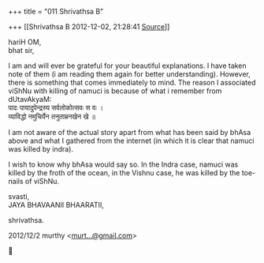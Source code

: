+++
title = "011 Shrivathsa B"

+++
[[Shrivathsa B	2012-12-02, 21:28:41 [Source](https://groups.google.com/g/samskrita/c/uvLESMLjiXU)]]



hariH OM,  
bhat sir,  
  
 I am and will ever be grateful for your beautiful explanations. I have taken note of them (i am reading them again for better understanding). However, there is something that comes immediately to mind. The reason I associated viShNu with killing of namuci is because of what i remember from dUtavAkyaM:  
पादः पायादुपेन्द्रस्य सर्वलोकोत्सवः स वः ।  
व्याविद्धो नमुचिर्येन तनुताम्रनखेन खे ॥  
  
 I am not aware of the actual story apart from what has been said by bhAsa above and what I gathered from the internet (in which it is clear that namuci was killed by indra).  
  
 I wish to know why bhAsa would say so. In the Indra case, namuci was killed by the froth of the ocean, in the Vishnu case, he was killed by the toe-nails of viShNu.

  
  
svasti,  
 JAYA BHAVAANII BHAARATII,  

shrivathsa.  

  
  

2012/12/2 murthy \<[murt...@gmail.com]()\>



